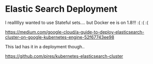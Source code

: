 # Elastic Search Deployment

I realllllyy wanted to use Stateful sets.... but Docker ee is on 1.8!!! :( :( :( 

https://medium.com/google-cloud/a-guide-to-deploy-elasticsearch-cluster-on-google-kubernetes-engine-52f67743ee98


This lad has it in a deployment though..

https://github.com/pires/kubernetes-elasticsearch-cluster

